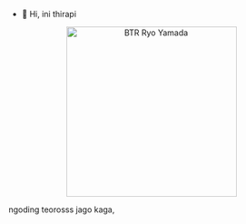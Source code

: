 - 👋 Hi, ini thirapi
<p align="center" width="100%">
  <img width="300px" src="https://media.tenor.com/UnrUzRgwzncAAAAd/pepe-meme.gif" alt="BTR Ryo Yamada">
</p>
<p>ngoding teorosss jago kaga,</p>

<!---
Thirapi/Thirapi is a ✨ special ✨ repository because its `README.md` (this file) appears on your GitHub profile.
You can click the Preview link to take a look at your changes.
--->
